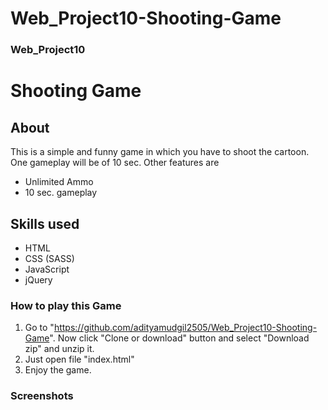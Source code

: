 # Web_Project10-Shooting-Game
### Web_Project10
# Shooting Game
## About
This is a simple and funny game in which you have to shoot the cartoon. One gameplay will be of 10 sec.
Other features are
- Unlimited Ammo
- 10 sec. gameplay

## Skills used
- HTML
- CSS (SASS)
- JavaScript
- jQuery

### How to play this Game
1. Go to "https://github.com/adityamudgil2505/Web_Project10-Shooting-Game". Now click "Clone or download" button and select "Download zip" and unzip it.
2. Just open file "index.html"
3. Enjoy the game.

### Screenshots

